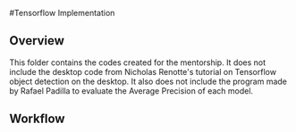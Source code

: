 #Tensorflow Implementation
## Overview
This folder contains the codes created for the mentorship. It does not include the desktop code from Nicholas Renotte's tutorial on Tensorflow object detection on the desktop. It also does not include the program made by Rafael Padilla to evaluate the Average Precision of each model.

## Workflow


